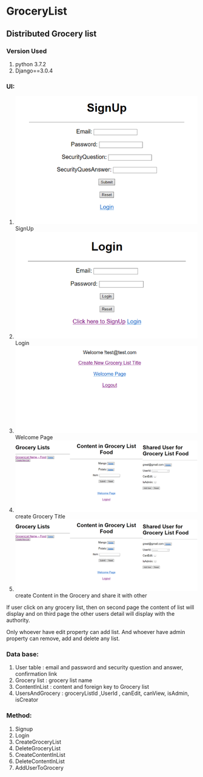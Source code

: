 # GroceryList

<h2>Distributed Grocery list</h2>
<h3> Version Used </h3>
<ol>
	<li> python 3.7.2 </li>
	<li> Django==3.0.4 </li>
</ol>

<h3>UI:</h3>
<ol>
	<li> <img src = "https://github.com/SanjayChandak95/GroceryList/blob/master/Output_Screen/SignUp.PNG"> <br>SignUp </li>
	<li> <img src = "https://github.com/SanjayChandak95/GroceryList/blob/master/Output_Screen/Login.PNG"><br>Login 	</li>
	<li> <img src = "https://github.com/SanjayChandak95/GroceryList/blob/master/Output_Screen/Welcome.PNG"><br>Welcome Page</li>
	<li> <img src = "https://github.com/SanjayChandak95/GroceryList/blob/master/Output_Screen/Application_page.PNG"><br>create Grocery Title	</li>
	<li> <img src = "https://github.com/SanjayChandak95/GroceryList/blob/master/Output_Screen/Application_page.PNG"><br>create Content in the Grocery and share it with other</li>
</ol>
If user click on any grocery list, then on second page the content of list will display and on third page the other users detail will display with the authority. 

Only whoever have edit property can add list. 
And whoever have admin property can remove, add and delete any list. 

<h3>Data base:</h3>
<ol>
	<li>	User table : email and password and security question and answer, confirmation link </li>
	<li>	Grocery list : grocery list name </li>
	<li>	ContentInList : content and foreign key to Grocery list </li>
	<li>	UsersAndGrocery : groceryListId ,UserId , canEdit, canView, isAdmin, isCreator </li>
</ol>

<h3> Method: </h3>
<ol>
	<li>	Signup </li>
	<li>	Login	</li>
	<li>	CreateGroceryList	</li>
	<li>	DeleteGroceryList	</li>
	<li>	CreateContentInList	</li>
	<li>	DeleteContentInList	</li>
	<li>	AddUserToGrocery	</li>
</ol> 

